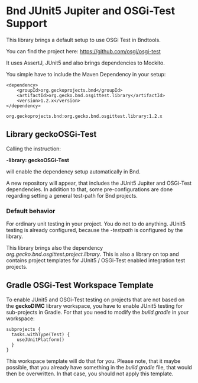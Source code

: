 # Bnd JUnit5 Jupiter and OSGi-Test Support

This library brings a default setup to use OSGi Test in Bndtools.

You can find the project here:
https://github.com/osgi/osgi-test

It uses AssertJ, JUnit5 and also brings dependencies to Mockito.

You simple have to include the Maven Dependency in your setup:

```
<dependency>
	<groupId>org.geckoprojects.bnd</groupId>
	<artifactId>org.gecko.bnd.osgittest.library</artifactId>
	<version>1.2.x</version>
</dependency>

org.geckoprojects.bnd:org.gecko.bnd.osgittest.library:1.2.x
```
## Library geckoOSGi-Test

Calling the instruction:

**-library: geckoOSGi-Test**

will enable the dependency setup automatically in Bnd.

A new repository will appear, that includes the JUnit5 Jupiter and OSGi-Test dependencies. In addition to that, some pre-configurations are done regarding setting a general test-path for Bnd projects.

### Default behavior

For ordinary unit testing in your project. You do not to do anything. JUnit5 testing is already configured, because the *-testpath* is configured by the library.

This library brings also the dependency *org.gecko.bnd.osgittest.project.library*. This is also a library on top and contains project templates for JUnit5 / OSGi-Test enabled integration test projects.

## Gradle OSGi-Test Workspace Template

To enable JUnit5 and OSGi-Test testing on projects that are not based on the **geckoDIMC** library workspace, you have to enable JUnit5 testing for sub-projects in Gradle. For that you need to modify the *build.gradle* in your workspace:

```
subprojects {
  tasks.withType(Test) {
    useJUnitPlatform()
  }
}
```

This workspace template will do that for you. Please note, that it maybe possible, that you already have something in the *build.gradle* file, that would then be overwritten. In that case, you should not apply this template.